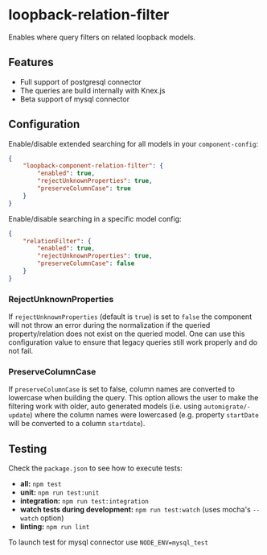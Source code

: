# loopback-relation-filter
Enables where query filters on related loopback models.

## Features

* Full support of postgresql connector
* The queries are build internally with Knex.js
* Beta support of mysql connector

## Configuration

Enable/disable extended searching for all models in your `component-config`:

```Json
{
    "loopback-component-relation-filter": {
        "enabled": true,
        "rejectUnknownProperties": true,
        "preserveColumnCase": true
    }
}

```

Enable/disable searching in a specific model config:

```Json
{
    "relationFilter": {
        "enabled": true,
        "rejectUnknownProperties": true,
        "preserveColumnCase": false
    }
}
```

### RejectUnknownProperties

If `rejectUnknownProperties` (default is `true`) is set to `false` the component will not throw an error during the 
normalization if the queried property/relation does not exist on the queried model. 
One can use this configuration value to ensure that legacy queries still work properly and do not 
fail.

### PreserveColumnCase

If `preserveColumnCase` is set to false, column names are converted to lowercase when building the 
query. This option allows the user to make the filtering work with older, auto generated models 
(i.e. using `automigrate/-update`) where the column names were lowercased (e.g. property `startDate` 
will be converted to a column `startdate`). 


## Testing

Check the `package.json` to see how to execute tests:

  - **all:** `npm test`
  - **unit:** `npm run test:unit`
  - **integration:** `npm run test:integration`
  - **watch tests during development:** `npm run test:watch` (uses mocha's `--watch` option)
  - **linting:** `npm run lint`

To launch test for mysql connector use `NODE_ENV=mysql_test` 

